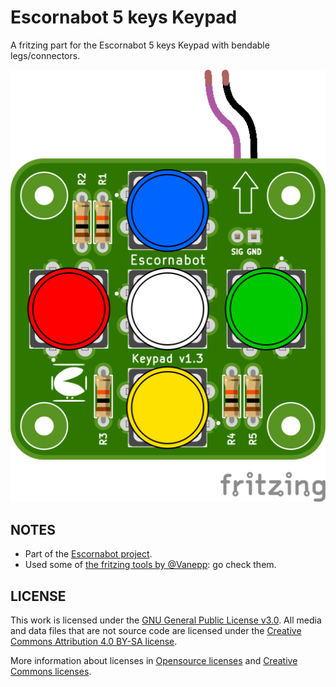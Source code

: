 # Escornabot 5 keys Keypad
A fritzing part for the Escornabot 5 keys Keypad with bendable legs/connectors.

![EscornaKeypad](EscornaKeypad.png)

## NOTES

* Part of the [Escornabot project](https://escornabot.org).
* Used some of [the fritzing tools by @Vanepp](https://github.com/vanepp): go check them.

## LICENSE

This work is licensed under the [GNU General Public License v3.0](../LICENSE-GPLV30). All media and data files that are not source code are licensed under the [Creative Commons Attribution 4.0 BY-SA license](../LICENSE-CCBYSA40).

More information about licenses in [Opensource licenses](https://opensource.org/licenses/) and [Creative Commons licenses](https://creativecommons.org/licenses/).

